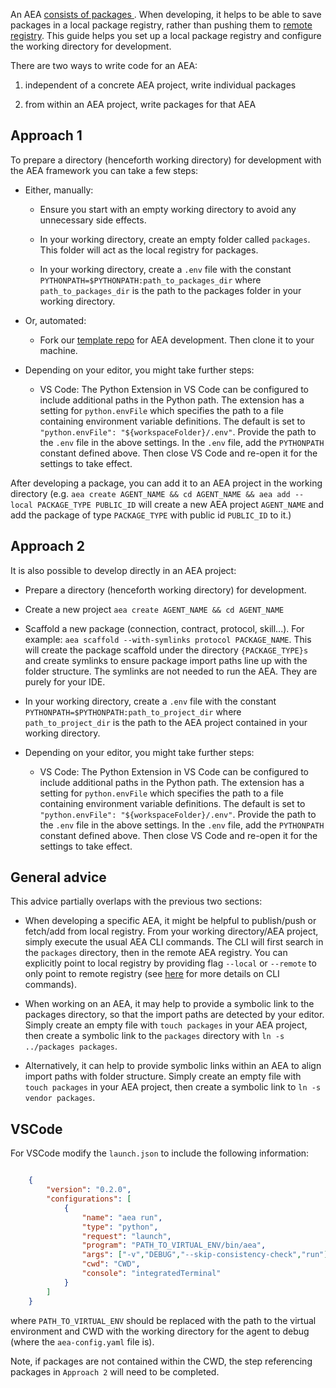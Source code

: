 

An AEA <a href="../package-imports">consists of packages </a>. When developing, it helps to be able to save packages in a local package registry, rather than pushing them to <a href="https://aea-registry.fetch.ai" target="_blank">remote registry</a>. This guide helps you set up a local package registry and configure the working directory for development.

There are two ways to write code for an AEA:

1. independent of a concrete AEA project, write individual packages

2. from within an AEA project, write packages for that AEA

## Approach 1

To prepare a directory (henceforth working directory) for development with the AEA framework you can take a few steps:

- Either, manually:

	- Ensure you start with an empty working directory to avoid any unnecessary side effects.

	- In your working directory, create an empty folder called `packages`. This folder will act as the local registry for packages.

	- In your working directory, create a `.env` file with the constant `PYTHONPATH=$PYTHONPATH:path_to_packages_dir` where `path_to_packages_dir` is the path to the packages folder in your working directory.

- Or, automated:

	- Fork our <a href="https://github.com/fetchai/agents-template" target="_blank">template repo</a> for AEA development. Then clone it to your machine.

- Depending on your editor, you might take further steps:

	- VS Code: The Python Extension in VS Code can be configured to include additional paths in the Python path. The extension has a setting for `python.envFile` which specifies the path to a file containing environment variable definitions. The default is set to `"python.envFile": "${workspaceFolder}/.env"`. Provide the path to the `.env` file in the above settings. In the `.env` file, add the `PYTHONPATH` constant defined above. Then close VS Code and re-open it for the settings to take effect.

After developing a package, you can add it to an AEA project in the working directory (e.g. `aea create AGENT_NAME && cd AGENT_NAME && aea add --local PACKAGE_TYPE PUBLIC_ID` will create a new AEA project `AGENT_NAME` and add the package of type `PACKAGE_TYPE` with public id `PUBLIC_ID` to it.)

## Approach 2

It is also possible to develop directly in an AEA project:

- Prepare a directory (henceforth working directory) for development.

- Create a new project `aea create AGENT_NAME && cd AGENT_NAME`

- Scaffold a new package (connection, contract, protocol, skill...). For example: `aea scaffold --with-symlinks protocol PACKAGE_NAME`. This will create the package scaffold under the directory `{PACKAGE_TYPE}s` and create symlinks to ensure package import paths line up with the folder structure. The symlinks are not needed to run the AEA. They are purely for your IDE.

- In your working directory, create a `.env` file with the constant `PYTHONPATH=$PYTHONPATH:path_to_project_dir` where `path_to_project_dir` is the path to the AEA project contained in your working directory.

- Depending on your editor, you might take further steps:

	- VS Code: The Python Extension in VS Code can be configured to include additional paths in the Python path. The extension has a setting for `python.envFile` which specifies the path to a file containing environment variable definitions. The default is set to `"python.envFile": "${workspaceFolder}/.env"`. Provide the path to the `.env` file in the above settings. In the `.env` file, add the `PYTHONPATH` constant defined above. Then close VS Code and re-open it for the settings to take effect.

## General advice

This advice partially overlaps with the previous two sections:

- When developing a specific AEA, it might be helpful to publish/push or fetch/add from local registry. From your working directory/AEA project, simply execute the usual AEA CLI commands. The CLI will first search in the `packages` directory, then in the remote AEA registry. You can explicitly point to local registry by providing flag `--local` or `--remote` to only point to remote registry (see <a href="../cli-commands">here</a> for more details on CLI commands).

- When working on an AEA, it may help to provide a symbolic link to the packages directory, so that the import paths are detected by your editor. Simply create an empty file with `touch packages` in your AEA project, then create a symbolic link to the `packages` directory with `ln -s ../packages packages`.

- Alternatively, it can help to provide symbolic links within an AEA to align import paths with folder structure. Simply create an empty file with `touch packages` in your AEA project, then create a symbolic link to `ln -s vendor packages`.


## VSCode
For VSCode modify the ```launch.json``` to include the following information:


``` json

    {
        "version": "0.2.0",
        "configurations": [
            {
                "name": "aea run",
                "type": "python",
                "request": "launch",
                "program": "PATH_TO_VIRTUAL_ENV/bin/aea",
                "args": ["-v","DEBUG","--skip-consistency-check","run"],
                "cwd": "CWD",
                "console": "integratedTerminal"
            }
        ]
    }
```

where ```PATH_TO_VIRTUAL_ENV``` should be replaced with the path to the virtual environment and CWD with the working directory for the agent to debug (where the ```aea-config.yaml``` file is).


Note, if packages are not contained within the CWD, the step referencing packages in ```Approach 2``` will need to be completed.
